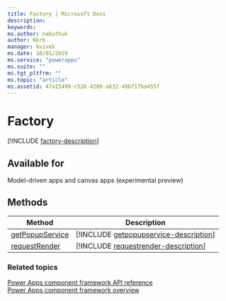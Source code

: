 ```yaml
---
title: Factory | Microsoft Docs
description: 
keywords:
ms.author: nabuthuk
author: Nkrb
manager: kvivek
ms.date: 10/01/2019
ms.service: "powerapps"
ms.suite: ""
ms.tgt_pltfrm: ""
ms.topic: "article"
ms.assetid: 47a15499-c526-4289-a632-49b717ba455f
---
```


# Factory

[!INCLUDE [factory-description](includes/factory-description.md)]

## Available for 

Model-driven apps and canvas apps (experimental preview)

## Methods

|Method | Description |
| ------------- |-------------|
|[getPopupService](factory/getpopupservice.md)|[!INCLUDE [getpopupservice-description](factory/includes/getpopupservice-description.md)]|
|[requestRender](factory/requestrender.md)|[!INCLUDE [requestrender-description](factory/includes/requestrender-description.md)]|


### Related topics

[Power Apps component framework API reference](../reference/index.md)<br/>
[Power Apps component framework overview](../overview.md)